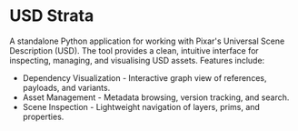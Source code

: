 # USD Strata

A standalone Python application for working with Pixar's Universal Scene Description (USD). The tool provides a clean, intuitive interface for inspecting, managing, and visualising USD assets. Features include:

- Dependency Visualization - Interactive graph view of references, payloads, and variants.
- Asset Management - Metadata browsing, version tracking, and search.
- Scene Inspection - Lightweight navigation of layers, prims, and properties.
